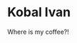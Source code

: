 <html lang="en">
  <head>
    <meta charset="UTF-8" />
    <meta name="viewport" content="width=device-width, initial-scale=1.0" />
  </head>
  <body>
    <h1>Kobal Ivan</h1>
    <p>Where is my coffee?!</p>
  </body>
</html>
